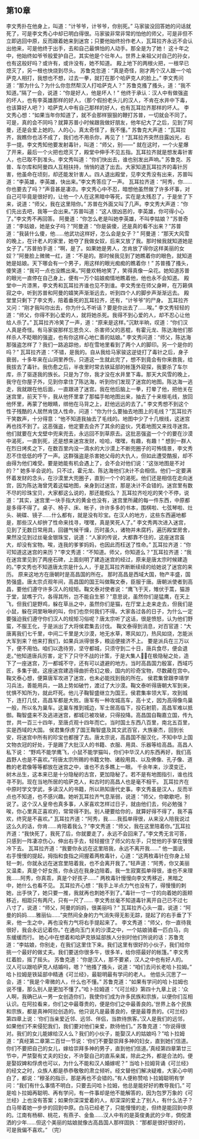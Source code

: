 ## 第10章

李文秀扑在他身上，叫道：“计爷爷，计爷爷，你别死。”
马家骏没回答她的问话就死了，可是李文秀心中却已明白得很。马家骏非常非常的怕他的师父，可是非但不立即逃回中原，反而跟着她来到迷宫；只要他始终扮作老人，瓦耳拉齐永远不会认出他来，可是他终于出手，去和自己最惧怕的人动手。那全是为了她！
这十年之中，他始终如爷爷般爱护自己，其实他是个壮年人。世界上亲祖父对自己的孙女，也有这般好吗？或许有，或许没有，她不知道。
殿上地下的两根火把，一根早已熄灭了，另一根也快烧到尽头。
苏鲁克忽道：“真是奇怪，刚才两个汉人跟一个哈萨克人相打，我想也不想，过去一拳，就打在那个哈萨克人的脸上。”
李文秀问道：“那为什么？为什么你忽然帮汉人打哈萨克人？”
苏鲁克搔了搔头，道：“我不知道。”隔了一会，说道：“你是好人，他是坏人！”
他终于承认：汉人中有做强盗的坏人，也有李英雄那样的好人，（那个假扮老头儿的汉人，不肯在水井中下毒，也该算好人吧？）哈萨克人中有自己那样的好人，也有瓦耳拉齐那样的坏人。
李文秀心想：“如果当年你知道了，就不会那样狠狠的鞭打苏普，一切就会不同了。可是，真的会不同吗？就算苏普小时候跟我做好朋友，他年纪大了之后，见到了阿曼，还是会爱上她的。人的心，真太奇怪了，我不懂。”
苏鲁克大声道：“瓦耳拉齐，我瞧你也活不成了，我们也不用杀你，再见了！”瓦耳拉齐突然目露凶光，右手一提。李文秀知他要发射毒针，叫道：“师父，别——”
就在这时，一个火星爆了开来，最后一个火把也熄灭了，殿堂中伸手不见五指。瓦耳拉齐就是想发毒针害人，也已取不到准头。李文秀叫道：“你们快出去，谁也别发出声响。”
苏鲁克、苏普、车尔库和阿曼四人互相扶持，悄悄的退了出去。大家知道瓦耳拉齐的毒针厉害，他虽命在顷刻，却还能发针害人。四人退出殿堂，见李文秀没有出来，苏普叫道：“李英雄，李英雄，快出来。”李文秀答应了一声。
瓦耳拉齐道：“阿秀，你……你也要去了吗？”声音甚是凄凉。李文秀心中不忍，暗想他虽然做了许多坏事，对自己可毕竟是很好的，让他一个人在这黑暗中等死，实在是太残忍了，于是坐了下来，说道：“师父，我在这里陪你。”
苏普在外面又叫了几声。李文秀大声道：“你们先出去吧，我等一会出来。”苏普叫道：“这人很凶恶的，李英雄，你可得小心了。”李文秀不再回答。
阿曼道：“你怎么老是叫她李英雄，不叫李姑娘？”苏普奇道：“李姑娘，她是女子吗？”阿曼道：“你是装傻，还是真的看不出来？”苏普道：“我装什么傻，他……他武功这样好，怎么会是女子？”
阿曼道：“那天大风雪的晚上，在计老人的家里，她夺了我做女奴，后来又放了我。那时候我就知道她是女子了。”苏普拍手道：“啊，是了。如果她是男人，怎肯放了得你这样美丽的女奴？”阿曼脸上微微一红，道：“不是的。那时候我见到了她瞧着你的眼色，就知道她是姑娘。天下哪会有一个男子，用这样的眼光痴痴的瞧着你！”
苏普搔了搔头，傻笑道：“我可一点也没瞧出来。”阿曼欢畅地笑了，笑得真像一朵花。她知道苏普的眼光一直停在自己身上，便有一万个姑娘痴情地瞧着他，他也永不会知道。
殿堂中一片漆黑，李文秀和瓦耳拉齐谁也见不到谁。李文秀坐在师父身畔，在万籁俱寂之中，听到苏普和阿曼的嬉笑声渐渐远去，听到四个人的脚步声渐渐远去。
殿堂里只剩下了李文秀，陪着垂死的瓦耳拉齐，还有，“计爷爷”的尸身。
瓦耳拉齐又问：“刚才我叫你出去，你为什么不听话？要是你出去了……唉。”
李文秀轻轻的道：“师父，你得不到心爱的人，就将她杀死。我得不到心爱的人，却不忍心让他给人杀了。”
瓦耳拉齐冷笑了一声，道：“原来是这样。”沉默半晌，叹道：“你们汉人真是奇怪。有马家骏那样忘恩负义、杀害师父的恶棍，有霍元龙、陈达海他们那样杀人不眨眼的强盗，也有你这样心地仁善的姑娘。”
李文秀问道：“师父，陈达海那强盗怎样了？我们一路追踪他，却在雪地里看到了两个人的脚印。另一个是你的吗？”
瓦耳拉齐道：“不错，是我的。自从我给马家骏这逆徒打了毒针之后，身子衰弱，十多年来在山洞里养伤，只道这一生就此完了，想不到竟会有你来救我，给我拔去了毒针。我伤愈之后，半夜里时常去铁延部的帐篷外窥探，我要杀了车尔库，杀了驱逐我的族长。只是为了你，我才没在水井里下毒。那天大风雪的晚上，我守在你屋子外，见到你拿住了陈达海，听到你们发现了迷宫的地图。陈达海一逃走，我就跟在他后面，一直跟进了迷宫。我在他后脑上一拳，打晕了他，把他关在迷宫里，前天下午，我从他怀里拿了那幅手帕地图出来，抽去了十来根毛线，放回他怀里，再蒙了他眼睛，绑他在马背之上，赶他远远的去了。”
李文秀想不到这个性子残酷的人居然肯饶人性命，问道：“你为什么要抽去地图上的毛线？”瓦耳拉齐干笑数声，十分得意：“他不知道我抽去了毛线的。地图中少了十几根线，这迷宫再也找不到了。这恶强盗，他定要去会齐了其余的盗伙，凭着地图又来找寻迷宫。他们就要在大戈壁中兜来兜去，永远回不到草原去。这批恶强盗一个个的要在沙漠中渴死，一直到死，还是想来迷宫发财，哈哈，嘿嘿，有趣，有趣！”
想到一群人在烈日烤炙之下，在数百里内没一滴水的大沙漠上不断兜圈子的可怖情景，李文秀忍不住低低的呼了一声。这群强盗是杀害她父母的大仇人，但如此遭受酷报，却不由得为他们难受。要是她能有机会遇上了，会不会对他们说：“这张地图是不对的？”
她多半会说的。只不过，霍元龙、陈达海他们决计不会相信。他们一定要满怀着发财的念头，在沙漠里大兜圈子，直到一个个的渴死。他们还是相信在走向迷宫，因为陈达海曾凭着这幅地图，亲身到过迷宫，那是决计不会错的。迷宫里有数不尽的珍珠宝贝，大家都这么说的，那还能假么？
瓦耳拉齐吃吃的笑个不停，说道：“其实，迷宫里一块手指大的黄金也没有，迷宫里所藏的每一件东西，中原都是多得不得了。桌子、椅子、床、帐子，许许多多的书本，围棋啦、七弦琴啦、灶头、碗碟、镜子……什么都有，就是没有珍宝。在汉人的地方，这些东西遍地都是，那些汉人却拚了性命来找寻，嘿嘿，真是笑死人了。”
李文秀两次进入迷宫，见到了无数日常用具，回疆气候干燥，历时虽久，诸物并未腐朽，遍历殿堂房舍，果然没见到过丝毫金银珠宝，说道：“人家的传说，大都靠不住的，这座迷宫虽大，却没有宝物。唉，连我的爹爹妈妈，也因此而枉送了性命。”
瓦耳拉齐道：“你可知道这迷宫的来历？”李文秀道：“不知道。师父，你知道么？”瓦耳拉齐道：“我在迷宫里见到了两座石碑，上面刻明了建造迷宫的经过，原来是唐太宗时候建造的。”李文秀也不知道唐太宗是什么人，于是瓦耳拉齐断断续续的给她说了迷宫的来历。
原来这地方在唐朝时是高昌国的所在。
那时高昌是西域大国，物产丰盛，国势强盛。唐太宗贞观年间，高昌国的国王叫做鞠文泰，臣服于唐。唐朝派使者到高昌，要他们遵守许多汉人的规矩。鞠文泰对使者说：“鹰飞于天，雉伏于蒿，猫游于堂，鼠噍于穴，各得其所，岂不能自生邪？”意思说，虽然你们是猛鹰，在天上飞，但我们是野鸡，躲在草丛之中，虽然你们是猫，在厅堂上走来走去，但我们是小鼠，躲在洞里啾啾的叫，你们也奈何我们不得。大家各过各的日子，为什么一定要强迫我们遵守你们汉人的规矩习俗呢？唐太宗听了这话，很是愤怒，认为他们野蛮，不服王化，于是派出了大将侯君集去讨伐。
鞠文泰得到消息，对百官道：“大唐离我们七千里，中间二千里是大沙漠，地无水草，寒风如刀，热风如烧，怎能派大军到来？他来打我们，如果兵派得很多，粮运便接济不上。
要是派兵在三万以下，便不用怕。咱们以逸待劳，坚守都城，只须守到二十日，唐兵食尽，便会退走。”他知道唐兵厉害，定下了只守不战的计策，于是大集人，在极隐秘之处，造下了一座迷宫，万一都城不守，还有可以退避的地方。当时高昌国力殷富，西域巧匠，多集于彼。这座迷宫建造得曲折奇幻之极，国内的珍奇宝物，尽数藏在宫中。鞠文泰心想，便算唐军攻进了迷宫，也未必能找到我的所在。
侯君集曾跟李靖学习兵法，善能用兵，一路上势如破竹，渡过了大沙漠。鞠文泰听得唐朝大军到来，忧惧不知所为，就此吓死。他儿子鞠智盛继立为国王。侯君集率领大军，攻到城下，连打几仗，高昌军都是大败。唐军有一种攻城高车，高十丈，因为高得像鸟巢一般，所以名为巢车。这巢车推到城边，军士居高临下，投石射箭，高昌军难以抵御。鞠智盛来不及逃进迷宫，都城已被攻破，只得投降。高昌国自鞠嘉立国，传九世，共一百三十四年，至唐贞观十四年而亡。当时国土东西八百里，南北五百里，实是西域的大国。
侯君集俘虏了国王鞠智盛及其文武百官，大族豪杰，回到长安，将迷宫中所有的珍宝也都搜了去。唐太宗说，高昌国不服汉化，不知中华上国文物衣冠的好处，于是踢了大批汉人的书籍、衣服、用具、乐器等给高昌。高昌人私下说：
“野鸡不能学鹰飞，小鼠不能学猫叫，你们中华汉人的东西再好，我们高昌野人也是不喜欢。”将唐太宗所赐的书籍文物、诸般用具、以及佛像、孔子像、道教的老君像等等都放在迷宫之中，谁也不去多瞧上一眼。
千余年来，沙漠变迁，树木丛生，这本来已是十分隐秘的古宫，更加隐秘了。若不是有地图指引，谁也找寻不到。现在当地所居的哈萨克人，和古时的高昌人也是毫不相干。
瓦耳拉齐在中原时学文学武，多读汉人的书籍，所以熟知唐代史事。李文秀虽是汉人，反而半点也不知道，也不感兴趣。她听瓦耳拉齐气息渐弱，说道：“师父，你歇歇吧，别说了。这个汉人皇帝也真多事，人家喜欢怎样过日子，就由他们去，何必勉强？唉，你心里真正喜欢的，常常得不到。别人硬要给你的，就算好得不得了，我不喜欢，终究是不喜欢。”
瓦耳拉齐道：“阿秀，我……我孤单得很，从来没人陪我说过这么久的话，你肯……肯陪着我么？”李文秀道：“师父，我在这里陪着你。”瓦耳拉齐道：“我快死了，我死了后，你就要走了，永远不会回来了。”李文秀无言可答，只感到一阵凄凉伤心，伸出右手去，轻轻握住了师父的左手，只觉他的手掌在慢慢冷下去。
瓦耳拉齐道：“我要你永远在这里陪我，永远不离开我……”
他一面说，右手慢慢的提起，拇指和食指之间握着两枚毒针，心道：“这两枚毒针在你身上轻轻一刺，你就永远在迷宫里陪着我，也不会离开我了。”轻声道：“阿秀，你又美丽又温柔，真是个好女孩，你永远在我身边陪着。我一生寂寞孤单得很，谁也不来理我……阿秀，你真乖，真是个好孩子……”
两枚毒针慢慢向李文秀移近，黑暗之中，她什么也看不见。
瓦耳拉齐心想：“我手上半点力气也没有了，得慢慢的刺她，出手快了，她只要一推，我就再也刺她不到了。”毒针一寸一寸的向着她的面颊移近，相距只有两尺，只有一尺了……
李文秀丝毫不知道毒针离开自己已不过七八寸了，说道：“师父，阿曼的妈妈，很美丽吗？”
瓦耳拉齐心头一震，说道：“阿曼的妈妈……雅丽仙……”突然间全身的力气消失得无影无踪，提起了的右手垂了下来，他一生之中，再也没有力气将右手提起来了。
李文秀道：“师父，你一直待我很好，我会永远记着你。”
在通向玉门关的沙漠之中，一个姑娘骑着一匹白马，向东缓缓而行。
她心中在想着和哈萨克铁延部族人分别时他们所说的话：苏鲁克道：“李姑娘，你别走，在我们这里住下来。我们这里有很好的小伙子，我们给你挑一个最好的做丈夫。我们要送你很多牛，很多羊，给你搭最好的帐篷。”
李文秀红着脸，摇了摇头。
苏鲁克道：“你是汉人，那不要紧，汉人之中也有好人的。
汉人可以跟哈萨克人结婚吗，嗯？”他搔了搔头，说道：“咱们去问长老哈卜拉姆。”
哈卜拉姆是铁延部中精通《可兰经》，最聪明最有学问的老人。
他低头沉思了一会，道：“我是个卑微的人，什么也不懂。”
苏鲁克道：“如果有学问的哈卜拉姆也说不懂，那么别人是更加不懂了。”哈卜拉姆道：“《可兰经》第四十九章上说：‘众人啊，我确已从一男一女创造你们，我使你们成为许多民族和宗族，以便你们互相认识。在阿拉看来，你们之中最尊贵的，便是你们之中最善良的。’世界上各个民族和宗族，都是真神阿拉创造的。他只说凡是最善良的，便是最尊贵的。《可兰经》第四章上说：‘你们当亲爱近邻、远邻、伴侣，当款待旅客。’汉人是我们的远邻，如果他们不来侵犯我们，我们要对他们亲爱，款待他们。”
苏鲁克道：“你说得很对。我们的女儿能嫁给汉人么？我们的小伙子，能娶汉人的姑娘吗？”哈卜拉姆道：“真经第二章第二百廿一节说：‘你们不要娶崇拜多神的妇女，直到她们信道。你们不要把自己的女儿，嫁给崇拜多神的男子，直到他们信道。’真经第四章第廿三节中，严禁娶有丈夫的妇女，不许娶自己的直系亲属，除此之外，都是合法的。便是娶奴婢和俘虏也可以，为什么不能和汉人婚嫁呢？”
当哈卜拉姆背诵《可兰经》的经文之时，众族人都是恭恭敬敬的肃立倾听。经文替他们解决疑难，大家心中明白了，都说：“穆圣的指示，那是再也不会错的。”有人便称赞哈卜拉姆聪明有学问：“我们有什么事情不明白，只要去问哈卜拉姆，他总是能好好的教导我们。”
可是哈卜拉姆再聪明、再有学问，有一件事却是他不能解答的，因为包罗万象的《可兰经》上也没有答案；如果你深深爱着的人，却深深的爱上了别人，有什么法子？
白马带着她一步步的回到中原。白马已经老了，只能慢慢的走，但终是能回到中原的。江南有杨柳、桃花，有燕子、金鱼……汉人中有的是英俊勇武的少年，倜傥潇洒的少年……但这个美丽的姑娘就像古高昌国人那样固执：“那都是很好很好的，可是我偏不喜欢。”
（完）